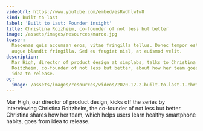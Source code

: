 ```yaml
---
videoUrl: https://www.youtube.com/embed/esRwdhlwIw8
kind: built-to-last
label: 'Built to Last: Founder insight'
title: Christina Roizheim, co-founder of not less but better
image: /assets/images/resources/marco.jpg
teaser:
  Maecenas quis accumsan eros, vitae fringilla tellus. Donec tempor est porta
  augue blandit fringilla. Sed eu feugiat nisl, at euismod velit.
description:
  Mar High, director of product design at simplabs, talks to Christina
  Roitzheim, co-founder of not less but better, about how her team goes from
  idea to release.
og:
  image: /assets/images/resources/videos/2020-12-2-built-to-last-1-christina-roizheim/og-image.png
---
```


Mar High, our director of product design, kicks off the series by interviewing
Christina Roitzheim, the co-founder of not less but better. Christina shares how
her team, which helps users learn healthy smartphone habits, goes from idea to
release.
